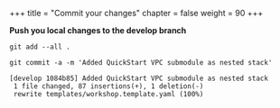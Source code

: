 +++
title = "Commit your changes"
chapter = false
weight = 90
+++

**Push you local changes to the develop branch**

`git add --all .`

`git commit -a -m 'Added QuickStart VPC submodule as nested stack'`

    [develop 1084b85] Added QuickStart VPC submodule as nested stack
     1 file changed, 87 insertions(+), 1 deletion(-)
     rewrite templates/workshop.template.yaml (100%)



